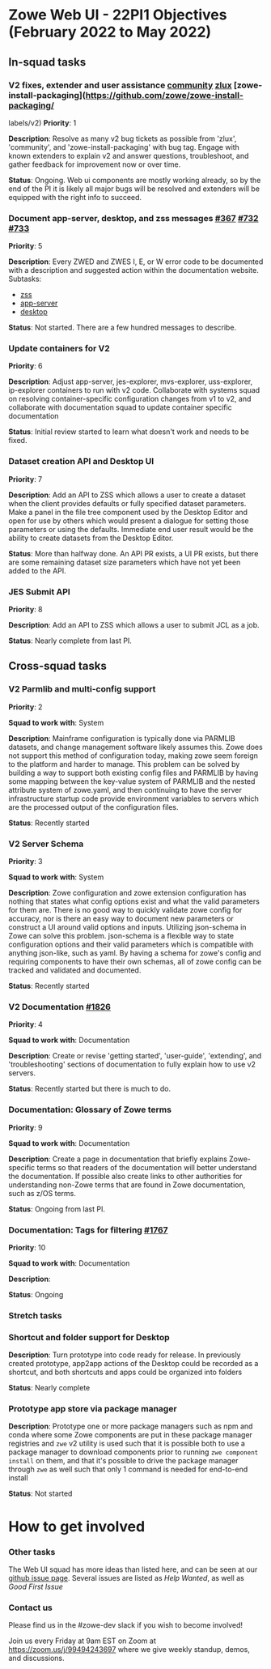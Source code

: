 # Zowe Web UI - 22PI1 Objectives (February 2022 to May 2022)

## In-squad tasks

### V2 fixes, extender and user assistance [community](https://github.com/zowe/community/labels/V2) [zlux](https://github.com/zowe/zlux/labels/V2) [zowe-install-packaging](https://github.com/zowe/zowe-install-packaging/
labels/v2)
**Priority**: 1 

**Description**: Resolve as many v2 bug tickets as possible from 'zlux', 'community', and 'zowe-install-packaging' with bug tag. Engage with known extenders to explain v2 and answer questions, troubleshoot, and gather feedback for improvement now or over time.

**Status**: Ongoing. Web ui components are mostly working already, so by the end of the PI it is likely all major bugs will be resolved and extenders will be equipped with the right info to succeed.


### Document app-server, desktop, and zss messages [#367](https://github.com/zowe/zss/issues/367) [#732](https://github.com/zowe/zlux/issues/732) [#733](https://github.com/zowe/zlux/issues/733)
**Priority**: 5

**Description**: Every ZWED and ZWES I, E, or W error code to be documented with a description and suggested action within the documentation website.
Subtasks:
* [zss](https://github.com/zowe/zss/issues/367)
* [app-server](https://github.com/zowe/zlux/issues/732)
* [desktop](https://github.com/zowe/zlux/issues/733)

**Status**: Not started. There are a few hundred messages to describe.


### Update containers for V2
**Priority**: 6

**Description**: Adjust app-server, jes-explorer, mvs-explorer, uss-explorer, ip-explorer containers to run with v2 code. Collaborate with systems squad on resolving container-specific configuration changes from v1 to v2, and collaborate with documentation squad to update container specific documentation

**Status**: Initial review started to learn what doesn't work and needs to be fixed.


### Dataset creation API and Desktop UI
**Priority**: 7

**Description**: Add an API to ZSS which allows a user to create a dataset when the client provides defaults or fully specified dataset parameters. Make a panel in the file tree component used by the Desktop Editor and open for use by others which would present a dialogue for setting those parameters or using the defaults. Immediate end user result would be the ability to create datasets from the Desktop Editor.

**Status**: More than halfway done. An API PR exists, a UI PR exists, but there are some remaining dataset size parameters which have not yet been added to the API.


### JES Submit API
**Priority**: 8

**Description**: Add an API to ZSS which allows a user to submit JCL as a job.

**Status**: Nearly complete from last PI.


## Cross-squad tasks

### V2 Parmlib and multi-config support
**Priority**: 2

**Squad to work with**: System

**Description**: Mainframe configuration is typically done via PARMLIB datasets, and change management software likely assumes this. Zowe does not support this method of configuration today, making zowe seem foreign to the platform and harder to manage. This problem can be solved by building a way to support both existing config files and PARMLIB by having some mapping between the key-value system of PARMLIB and the nested attribute system of zowe.yaml, and then continuing to have the server infrastructure startup code provide environment variables to servers which are the processed output of the configuration files.

**Status**: Recently started


### V2 Server Schema
**Priority**: 3

**Squad to work with**: System

**Description**: Zowe configuration and zowe extension configuration has nothing that states what config options exist and what the valid parameters for them are. There is no good way to quickly validate zowe config for accuracy, nor is there an easy way to document new parameters or construct a UI around valid options and inputs. Utilizing json-schema in Zowe can solve this problem. json-schema is a flexible way to state configuration options and their valid parameters which is compatible with anything json-like, such as yaml. By having a schema for zowe's config and requiring components to have their own schemas, all of zowe config can be tracked and validated and documented.

**Status**: Recently started


### V2 Documentation [#1826](https://github.com/zowe/docs-site/issues/1826)
**Priority**: 4

**Squad to work with**: Documentation

**Description**: Create or revise 'getting started', 'user-guide', 'extending', and 'troubleshooting' sections of documentation to fully explain how to use v2 servers.

**Status**: Recently started but there is much to do.


### Documentation: Glossary of Zowe terms
**Priority**: 9

**Squad to work with**: Documentation

**Description**: Create a page in documentation that briefly explains Zowe-specific terms so that readers of the documentation will better understand the documentation. If possible also create links to other authorities for understanding non-Zowe terms that are found in Zowe documentation, such as z/OS terms.

**Status**: Ongoing from last PI.


### Documentation: Tags for filtering [#1767](https://github.com/zowe/docs-site/issues/1767)
**Priority**: 10

**Squad to work with**: Documentation

**Description**:

**Status**: Ongoing


### Stretch tasks

### Shortcut and folder support for Desktop
**Description**: Turn prototype into code ready for release. In previously created prototype, app2app actions of the Desktop could be recorded as a shortcut, and both shortcuts and apps could be organized into folders

**Status**: Nearly complete


### Prototype app store via package manager
**Description**:  Prototype one or more package managers such as npm and conda where some Zowe components are put in these package manager registries and `zwe` v2 utility is used such that it is possible both to use a package manager to download components prior to running `zwe component install` on them, and that it's possible to drive the package manager through `zwe` as well such that only 1 command is needed for end-to-end install

**Status**: Not started


# How to get involved
### Other tasks
The Web UI squad has more ideas than listed here, and can be seen at our [github issue page](github.com/zowe/zlux/issues). Several issues are listed as *Help Wanted*, as well as *Good First Issue*

### Contact us
Please find us in the #zowe-dev slack if you wish to become involved!

Join us every Friday at 9am EST on Zoom at https://zoom.us/j/99494243697 where we give weekly standup, demos, and discussions.

